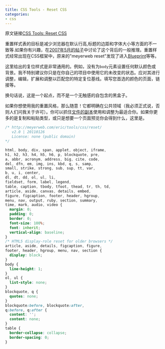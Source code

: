 ```yaml
---
title: CSS Tools - Reset CSS
categories:
- css
---
```

原文链接[CSS Tools: Reset CSS](http://meyerweb.com/eric/tools/css/reset/)  

重置样式表的目标是减少浏览器在默认行高,标题的边距和字体大小等方面的不一致等.如果你有兴趣，在[2007年5月的帖子](http://meyerweb.com/eric/thoughts/2007/04/18/reset-reasoning/)中讨论了这个背后的一般推理。重置样式经常出现在CSS框架中，原来的"meyerweb reset"发现了进入[Blueprint](http://code.google.com/p/blueprintcss/)等等。  

这里给出的复位样式是非常通用的。例如，没有为`body`元素设置任何默认颜色或背景。我不特别建议你只是在你自己的项目中使用它的未改变的状态。应对其进行调整，编辑，扩展和调整以匹配您的特定复位基线。填写您首选的颜色的页面，链接等。  

换句话说，这是一个起点，而不是一个无触感的自包含的黑盒子。  

如果你想使用我的重置风格，那么随意！它都明确在公共领域（我必须正式说，否则人们问我关于许可）。你可以抓住[文件的副本](http://meyerweb.com/eric/tools/css/reset/reset.css)使用和调整为最适合你。如果你更多的是复制和粘贴类型，或只是想要一个页面预览你会得到什么，这里是。  
``` css
/* http://meyerweb.com/eric/tools/css/reset/ 
   v2.0 | 20110126
   License: none (public domain)
*/

html, body, div, span, applet, object, iframe,
h1, h2, h3, h4, h5, h6, p, blockquote, pre,
a, abbr, acronym, address, big, cite, code,
del, dfn, em, img, ins, kbd, q, s, samp,
small, strike, strong, sub, sup, tt, var,
b, u, i, center,
dl, dt, dd, ol, ul, li,
fieldset, form, label, legend,
table, caption, tbody, tfoot, thead, tr, th, td,
article, aside, canvas, details, embed, 
figure, figcaption, footer, header, hgroup, 
menu, nav, output, ruby, section, summary,
time, mark, audio, video {
  margin: 0;
  padding: 0;
  border: 0;
  font-size: 100%;
  font: inherit;
  vertical-align: baseline;
}
/* HTML5 display-role reset for older browsers */
article, aside, details, figcaption, figure, 
footer, header, hgroup, menu, nav, section {
  display: block;
}
body {
  line-height: 1;
}
ol, ul {
  list-style: none;
}
blockquote, q {
  quotes: none;
}
blockquote:before, blockquote:after,
q:before, q:after {
  content: '';
  content: none;
}
table {
  border-collapse: collapse;
  border-spacing: 0;
}
```